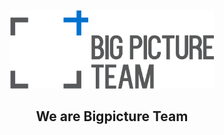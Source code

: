 <div align="center">
  <div>
    <br/>
    <br/>
     <a href="https://github.com/bigpicture-kr">
    <img src="/profile/logo.png" alt="Logo" width=326.1 height=124.81>
    </a>
  </div>

## We are Bigpicture Team

</div>
